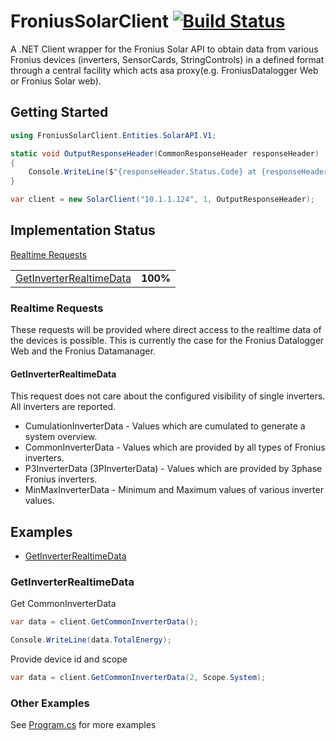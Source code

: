 # FroniusSolarClient [![Build Status](https://travis-ci.org/SeanoNET/NetoDotNET.svg?branch=master)](https://travis-ci.org/SeanoNET/NetoDotNET)
A .NET Client wrapper for the Fronius Solar API to obtain data from various Fronius devices (inverters, SensorCards, StringControls) in a defined format through a central facility which acts asa proxy(e.g. FroniusDatalogger Web or Fronius Solar web).

## Getting Started

```csharp
using FroniusSolarClient.Entities.SolarAPI.V1;

static void OutputResponseHeader(CommonResponseHeader responseHeader)
{
    Console.WriteLine($"{responseHeader.Status.Code} at {responseHeader.Timestamp}");
}

var client = new SolarClient("10.1.1.124", 1, OutputResponseHeader);
```

## Implementation Status

[Realtime Requests](#realtime-requests)

|||
|---|---|
|[GetInverterRealtimeData](#GetInverterRealtimeData)| **100%**|




### Realtime Requests
These requests will be provided where direct access to the realtime data of the devices is possible. This is currently the case for the Fronius Datalogger Web and the Fronius Datamanager.

#### GetInverterRealtimeData
This request does not care about the configured visibility of single inverters. All inverters are reported.

- CumulationInverterData - Values which are cumulated to generate a system overview. 
- CommonInverterData - Values which are provided by all types of Fronius inverters. 
- P3InverterData (3PInverterData) - Values which are provided by 3phase Fronius inverters. 
- MinMaxInverterData - Minimum and Maximum values of various inverter values. 

## Examples

- [GetInverterRealtimeData](#GetInverterRealtimeData)


### GetInverterRealtimeData

Get CommonInverterData

```csharp
var data = client.GetCommonInverterData();

Console.WriteLine(data.TotalEnergy);
```

Provide device id and scope

```csharp
var data = client.GetCommonInverterData(2, Scope.System);
```

### Other Examples

See [Program.cs](FroniusSolarClient.Examples/Program.cs) for more examples


